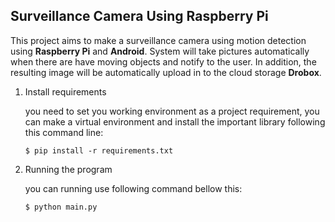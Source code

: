 ## Surveillance Camera Using Raspberry Pi

This project aims to make a surveillance camera using motion detection using **Raspberry Pi** and **Android**. System will take pictures automatically  when there are have moving objects and notify to the user. In addition, the resulting image will be automatically upload in to the  cloud storage **Drobox**. 

1. Install requirements

   you need to set you working environment as a project requirement,   you can make a virtual environment and install the important library following this command line:

   ```
   $ pip install -r requirements.txt
   ```

2. Running the program

   you can running use following command bellow this:

   ```
   $ python main.py
   ```

   